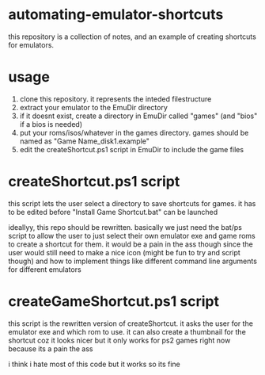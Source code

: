 # automating-emulator-shortcuts

this repository is a collection of notes, and an example of creating shortcuts for emulators.

# usage

1. clone this repository. it represents the inteded filestructure
2. extract your emulator to the EmuDir directory
3. if it doesnt exist, create a directory in EmuDir called "games" (and "bios" if a bios is needed)
4. put your roms/isos/whatever in the games directory. games should be named as "Game Name_disk1.example"
5. edit the createShortcut.ps1 script in EmuDir to include the game files

# createShortcut.ps1 script

this script lets the user select a directory to save shortcuts for games. it has to be edited before "Install Game Shortcut.bat" can be launched

ideallyy, this repo should be rewritten. basically we just need the bat/ps script to allow the user to just select their own emulator exe and game roms to create a shortcut for them. it would be a pain in the ass though since the user would still need to make a nice icon (might be fun to try and script though) and how to implement things like different command line arguments for different emulators

# createGameShortcut.ps1 script

this script is the rewritten version of createShortcut. it asks the user for the emulator exe and which rom to use. it can also create a thumbnail for the shortcut coz it looks nicer but it only works for ps2 games right now because its a pain the ass

i think i hate most of this code but it works so its fine